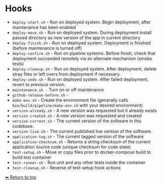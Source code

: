 # Hooks

- `deploy-start.sh` - Run on deployed system. Begin deployment, after maintenance has been enabled
- `deploy-move.sh` - Run on deployed system. During deployment install passed directory as new version of the app in current directory
- `deploy-finish.sh` - Run on deployed system. Deployment is finished (before maintenance is turned off)
- `deploy-confirm.sh` - Run on pipeline systems. Before finish, check that deployment succeeded remotely via an alternate mechanism (smoke tests)
- `deploy-cleanup.sh` - Run on deployed system. After deployment, delete stray files or left overs from deployment if necessary.
- `deploy-undo.sh` - Run on deployed system. After failed deployment, revert to previous version.
- `maintenance.sh -` Turn on or off maintenance
- `github-release-before.sh` -
- `make-env.sh` - Create the environment file (generally calls `bin/build/pipeline/make-env.sh` with your desired environment)
- `version-already.sh` - A new version was requested but it already exists
- `version-created.sh` - A new version was requested and created
- `version-current.sh` - The current version of the software in this codebase.
- `version-live.sh` - The current published live version of the software.
- `application-tag.sh` - The current tagged version of the software
- `application-checksum.sh` - Returns a string checksum of the current application source code (unique checksum for code state)
- `test-setup.sh` - Move or copy files prior to docker-compose build to build test container
- `test-runner.sh` - Run unit and any other tests inside the container
- `test-cleanup.sh` - Reverse of test-setup hook actions

[⬅ Return to top](index.md)